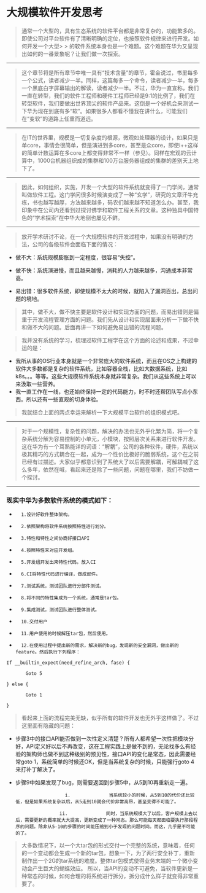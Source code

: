
# 大规模软件开发思考
> 通常一个大型的，具有生态系统的软件平台都是非常复杂的，功能繁多的。即使公司对平台软件有了清晰明确的定位，也按照软件规律来进行开发。如何开发一个大型>  > 的软件系统本身也是一个难题。这个难题在华为又呈现出如何的一番景象呢？让我们做一次探索。
---
> 这个章节将是所有章节中唯一具有“技术含量”的章节，霍金说过，书里每多一个公式，读者减少一半。同样，这篇每多一个命令，读者减少一半，每多一个黑底白字屏幕输出的解读，读者减少一半。不过，华为一直宣称，我们一直在转型，我们的软件工程师和硬件工程师已经是9:1的比例了，我们在转型软件，我们要做出世界顶尖的软件产品来。这倒是一个好机会来测试一下华为现在到底有多“软”。如果很多人都看不懂我在讲什么，可能我们在“变软”的道路上任重而道远。
---
> 在IT的世界里，规模是一切复杂度的根源，微观如处理器的设计，如果只是单core，事情会很简单，但是演进到多core，甚至是众core，即使i++这样的简单计数运算在多core上都变得非常不一样（参见）。同样在宏观的云计算中，1000台机器组织成的集群和100万台服务器组成的集群的差别天上地下了。
---
> 因此，如何组织，实施，开发一个大型的软件系统就变得了一门学问，通常叫做软件工程。这门学问很多时候演变成了一种“玄学”，研究的文章汗牛充栋，书也越写越厚，方法越来越多，码农们越来越不知道怎么办。甚至，我印象中在公司内还看到过探讨佛学和软件工程关系的文章。这种独具中国特色的“学术探索”在中华大地倒也屡见不鲜。
---
> 放开学术研讨不论，在一个大规模软件的开发过程中，如果没有明确的方法，公司的各级软件会面临下面的情况：
*  做不大：系统规模膨胀到一定程度，很容易“失控”。

*  做不快：系统演进慢，而且越来越慢，消耗的人力越来越多，沟通成本非常高。

*  易出错：很多软件系统，即使规模不太大的时候，就陷入了漏洞百出，总出问题的境地。

> 其中，做不大，做不快主要是软件设计和实现方面的问题，而易出错则是偏重于开发流程管理方面的问题。我们先从设计和实现层面来分析一下做不快和做不大的问题。后面再讲一下如何避免易出错的流程问题。

 
> 我并没有系统的学习，梳理过软件工程学在这个方面的论述和成果，不过幸运的是：
*  我所从事的OS行业本身就是一个非常庞大的软件系统，而且在OS之上构建的软件大多数都是复杂的软件系统，比如容器全栈，比如大数据系统，比如k8s。。。等等。这些大规模软件系统本身就非常复杂。我们从这些系统上可以来汲取一些营养。
*  我一直工作在一线，也还始终保持一定的代码能力，时不时还帮团队写点小东西。所以还有一些直观的切身体验。
> 我就结合上面的两点幸运来解析一下大规模平台软件的组织模式吧。
---
> 对于一个规模性，复杂性的问题，解决的办法也无外乎化繁为简，将一个复杂系统分解为容易控制的小单元，小模块，按照层次关系来进行软件开发。这在华为有一个耳熟能详的词语：“解耦”，公司的各种软件，硬件，系统以极其精巧的方式耦合在一起，成为一个性价比极好的脆弱系统，这个在之前已经有过描述。大家似乎都意识到了系统大了以后需要解耦，可解耦喊了这么多年，依然在喊，看起来还是除了一些问题，问题在哪里，我们不妨做一个探讨。
---
### 现实中华为多数软件系统的模式如下：

*       1.设计好软件整体架构。

*       2.依照架构将软件系统按照特性进行划分。

*       3.特性和特性之间协商好接口API

*       4.按照特性来对应开发组。

*       5.开发组开发出来特性代码。放入CI

*       6.CI将特性代码进行编译，做成部件。

*       7.测试系统，测试团队进行分部件测试。

*       8.将不同的特性集成为一个系统，通常是tar包。

*       9.集成测试，测试团队进行整体测试。

*       10.交付用户

*       11.用户使用的时候解压tar包，然后使用。

*       12.在使用过程中提出新的需求，解决新的bug，发现新的安全漏洞，做出新的feature。然后执行下列程序：
```
If __builtin_expect(need_refine_arch, fase) {

       Goto 5

} else {

       Goto 1

}
```
> 看起来上面的流程完美无缺，似乎所有的软件开发也无外乎这样做了。不过这里面有隐藏的问题：

*  步骤3中的接口API能否做到一次性定义清楚？所有人都希望一次性把模块分好，API定义好以后不再改变，这在工程实践上是做不到的，无论找多么有经验的架构师也做不到这种级别的预见性，接口API的变化是常态，因此需要经常goto 1，系统简单的时候还OK，但是当系统复杂的时候，只能强行goto 4来打补丁解决了。

*  步骤9中如果发现了bug，则需要返回到步骤5中，从5到10再重新走一遍。

                         i.              当系统较小的时候，从5到10的代价还比较低，但是如果系统复杂以后，从5走到10就会代价非常高昂，甚至变得不可能了。

                       ii.              同时，当系统规模大了以后，客户规模上去以后，需要更新的概率就大大提高，更新变成了一种常态。那么可能每天都面临要执行那段程序的问题。除非从5-10的步骤的时间能压缩到小于发现的问题时间。而这，几乎是不可能的了。

>  大多数情况下，以一个大tar包的形式交付一个完整的系统，意味着，任何的一个变动都会生成一个新的tar包，想象一下，为了两行安全补丁，重新制作出一个2G的tar系统的难度。整体tar包模式使得业务末端的一个微小变动会产生巨大的蝴蝶效应。
所以，当API的变动不可避免，当软件更新是一种常态的时候，如何合理的将系统进行拆分，拆分成什么样子就变得非常重要了。

 
